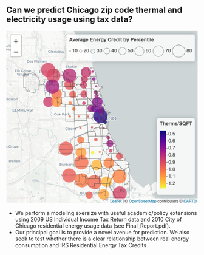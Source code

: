 ## Can we predict Chicago zip code thermal and electricity usage using tax data?  

<p align="center">
  <img src="./figures/Vis01.png" alt="Visualization" />
</p>

- We perform a modeling exersize with useful academic/policy extensions using 2009 US Individual Income Tax Return data and 2010 City of Chicago residential energy usage data (see Final_Report.pdf).
- Our principal goal is to provide a novel avenue for prediction.  We also seek to test whether there is a clear relationship between real energy consumption and IRS Residential Energy Tax Credits
